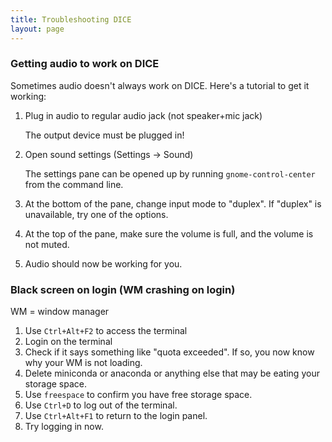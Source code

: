 ```yaml
---
title: Troubleshooting DICE
layout: page
---
```


### Getting audio to work on DICE

Sometimes audio doesn't always work on DICE. Here's a tutorial to get it working:

1. Plug in audio to regular audio jack (not speaker+mic jack)
   
   The output device must be plugged in!
1. Open sound settings (Settings -> Sound)
   
   The settings pane can be opened up by running `gnome-control-center` from the command line.
1. At the bottom of the pane, change input mode to "duplex". If "duplex" is unavailable, try one of the options.
1. At the top of the pane, make sure the volume is full, and the volume is not muted.
1. Audio should now be working for you.

### Black screen on login (WM crashing on login)

WM = window manager

1. Use `Ctrl+Alt+F2` to access the terminal
2. Login on the terminal
3. Check if it says something like "quota exceeded". If so, you now know why your WM is not loading.
4. Delete miniconda or anaconda or anything else that may be eating your storage space.
5. Use `freespace` to confirm you have free storage space.
6. Use `Ctrl+D` to log out of the terminal.
7. Use `Ctrl+Alt+F1` to return to the login panel.
8. Try logging in now.
